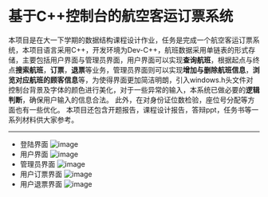 # 基于C++控制台的航空客运订票系统
本项目是在大一下学期的数据结构课程设计作业，任务是完成一个航空客运订票系统，本项目语言采用C++，开发环境为Dev-C++，航班数据采用单链表的形式存储，主要包括用户界面与管理员界面，用户界面可以实现**查询航班**，根据起点与终点**搜索航班**，**订票**，**退票**等业务，管理员界面则可以实现**增加与删除航班信息**，**浏览对应航班的顾客信息**等，为使得界面更加简洁明朗，引入windows.h头文件对控制台背景及字体的颜色进行美化，对于一些异常的输入，本系统已做必要的**逻辑判断**，确保用户输入的信息合法。
此外，在对身份证位数检验，座位号分配等方面也有一些优化。
本项目还包含开题报告，课程设计报告，答辩ppt，任务书等一系列材料供大家参考。

---
- 登陆界面
  ![image](https://github.com/05Huang/Air-passenger-booking-system-based-on-C-console/blob/main/img/%E5%B1%8F%E5%B9%95%E6%88%AA%E5%9B%BE%202024-07-21%20202042.png)
- 用户界面
  ![image](https://github.com/05Huang/Air-passenger-booking-system-based-on-C-console/blob/main/img/%E5%B1%8F%E5%B9%95%E6%88%AA%E5%9B%BE%202024-07-21%20202152.png)
- 管理员界面
  ![image](https://github.com/05Huang/Air-passenger-booking-system-based-on-C-console/blob/main/img/%E5%B1%8F%E5%B9%95%E6%88%AA%E5%9B%BE%202024-07-21%20202427.png)
- 用户订票界面
  ![image](https://github.com/05Huang/Air-passenger-booking-system-based-on-C-console/blob/main/img/%E5%B1%8F%E5%B9%95%E6%88%AA%E5%9B%BE%202024-07-21%20202250.png)
- 用户退票界面
  ![image](https://github.com/05Huang/Air-passenger-booking-system-based-on-C-console/blob/main/img/%E5%B1%8F%E5%B9%95%E6%88%AA%E5%9B%BE%202024-07-21%20202350.png)
  
